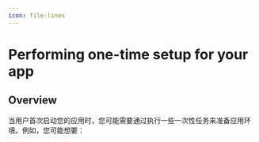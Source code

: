 ```yaml
---
icon: file-lines
---
```


# Performing one-time setup for your app

## Overview

当用户首次启动您的应用时，您可能需要通过执行一些一次性任务来准备应用环境。例如，您可能想要：
